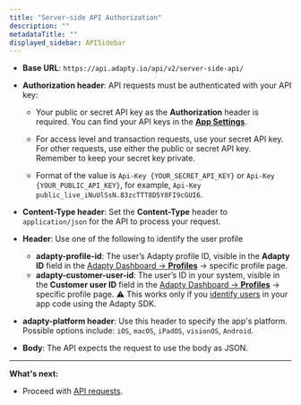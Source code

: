 ```yaml
---
title: "Server-side API Authorization"
description: ""
metadataTitle: ""
displayed_sidebar: APISidebar
---
```


- **Base URL**: `https://api.adapty.io/api/v2/server-side-api/`
- **Authorization header**: API requests must be authenticated with your API key:
  - Your public or secret API key as the **Authorization** header is required. You can find your API keys in the [**App Settings**](https://app.adapty.io/settings/general). 

  - For access level and transaction requests, use your secret API key. For other requests, use either the public or secret API key. Remember to keep your secret key private.

  - Format of the value is `Api-Key {YOUR_SECRET_API_KEY}` or `Api-Key {YOUR_PUBLIC_API_KEY}`, for example, `Api-Key public_live_iNuUlSsN.83zcTTT8D5Y8FI9cGUI6`.

- **Content-Type header**: Set the **Content-Type** header to `application/json` for the API to process your request.
- **Header**: Use one of the following to identify the user profile
  - **adapty-profile-id**: The user’s Adapty profile ID, visible in the **Adapty ID** field in the [Adapty Dashboard -> **Profiles**](https://app.adapty.io/profiles/users) -> specific profile page.
  - **adapty-customer-user-id**: The user’s ID in your system, visible in the **Customer user ID** field in the [Adapty Dashboard -> **Profiles**](https://app.adapty.io/profiles/users) -> specific profile page.
    ⚠️ This works only if you [identify users](identifying-users) in your app code using the Adapty SDK.

- **adapty-platform header**: Use this header to specify the app's platform. Possible options include:
  `iOS`, `macOS`, `iPadOS`, `visionOS`, `Android`.
- **Body**:  The API expects the request to use the body as JSON.

---

**What's next:**

- Proceed with [API requests](server-side-api-specs).